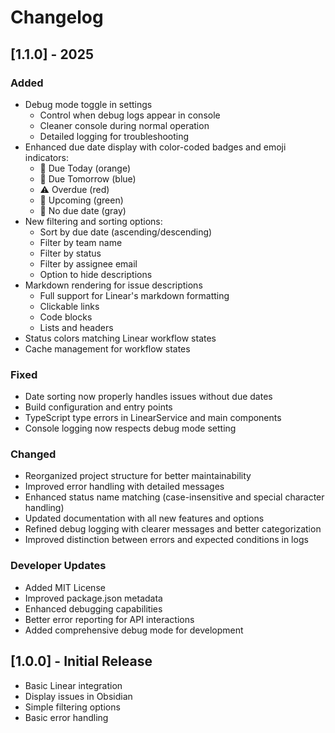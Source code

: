 # Changelog

## [1.1.0] - 2025

### Added
- Debug mode toggle in settings
  - Control when debug logs appear in console
  - Cleaner console during normal operation
  - Detailed logging for troubleshooting
- Enhanced due date display with color-coded badges and emoji indicators:
  - 📅 Due Today (orange)
  - 📅 Due Tomorrow (blue)
  - ⚠️ Overdue (red)
  - 📅 Upcoming (green)
  - 📅 No due date (gray)
- New filtering and sorting options:
  - Sort by due date (ascending/descending)
  - Filter by team name
  - Filter by status
  - Filter by assignee email
  - Option to hide descriptions
- Markdown rendering for issue descriptions
  - Full support for Linear's markdown formatting
  - Clickable links
  - Code blocks
  - Lists and headers
- Status colors matching Linear workflow states
- Cache management for workflow states

### Fixed
- Date sorting now properly handles issues without due dates
- Build configuration and entry points
- TypeScript type errors in LinearService and main components
- Console logging now respects debug mode setting

### Changed
- Reorganized project structure for better maintainability
- Improved error handling with detailed messages
- Enhanced status name matching (case-insensitive and special character handling)
- Updated documentation with all new features and options
- Refined debug logging with clearer messages and better categorization
- Improved distinction between errors and expected conditions in logs

### Developer Updates
- Added MIT License
- Improved package.json metadata
- Enhanced debugging capabilities
- Better error reporting for API interactions
- Added comprehensive debug mode for development

## [1.0.0] - Initial Release
- Basic Linear integration
- Display issues in Obsidian
- Simple filtering options
- Basic error handling 